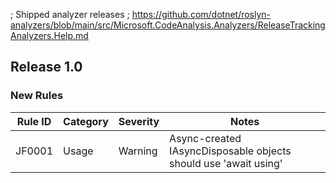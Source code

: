 ; Shipped analyzer releases
; https://github.com/dotnet/roslyn-analyzers/blob/main/src/Microsoft.CodeAnalysis.Analyzers/ReleaseTrackingAnalyzers.Help.md

## Release 1.0

### New Rules
Rule ID | Category | Severity | Notes
--------|----------|----------|-------
JF0001  | Usage    | Warning  | Async-created IAsyncDisposable objects should use 'await using'
